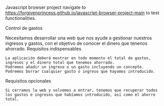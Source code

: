 Javascript browser project 
 navigate to https://forgivenprincess.github.io/javascript-browser-project-main to test functionalities.
 
Control de gastos

Necesitamos desarrollar una web que nos ayude a gestionar nuestros ingresos y gastos, con el objetivo de conocer el dinero que tenenos ahorrado.
Requisitos indispensables

    La aplicación deberá mostrar en todo momento el total de gastos, ingresos y el dinero total que tenemos ahorrado.
    Podremos añadir un ingreso o un gasto incluyendo un concepto.
    Podremos borrar cualquier gasto o ingreso que hayamos introducido.

Requisitos opcionales

    Si cerramos la web y volvemos a entrar, tenemos que recuperar todos los gastos e ingresos que habíamos introducido, así como el ahorro total.
